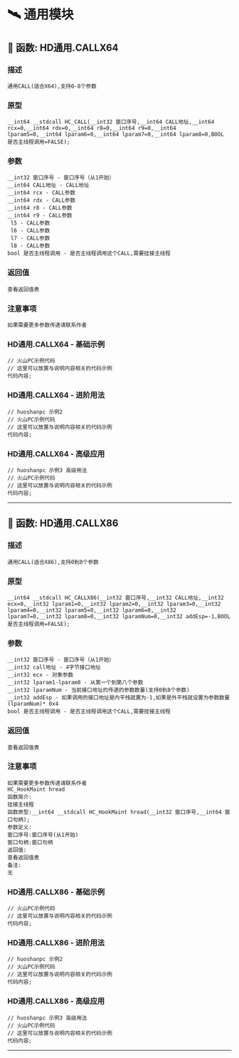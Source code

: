 # 🛰️ 通用模块
## 📌 函数: HD通用.CALLX64
### 描述
```
通用CALL(适合X64),支持0-8个参数
```
### 原型
```
__int64 __stdcall HC_CALL(__int32 窗口序号,__int64 CALL地址,__int64 rcx=0,__int64 rdx=0,__int64 r8=0,__int64 r9=0,__int64 lparam5=0,__int64 lparam6=0,__int64 lparam7=0,__int64 lparam8=0,BOOL 是否主线程调用=FALSE);
```
### 参数
```
__int32 窗口序号 - 窗口序号（从1开始）
__int64 CALL地址 - CALL地址
__int64 rcx - CALL参数
__int64 rdx - CALL参数
__int64 r8 - CALL参数
__int64 r9 - CALL参数
 l5 - CALL参数
 l6 - CALL参数
 l7 - CALL参数
 l8 - CALL参数
bool 是否主线程调用 - 是否主线程调用这个CALL,需要挂接主线程
```
### 返回值
```
查看返回值表
```
### 注意事项
```
如果需要更多参数传递请联系作者
```
### HD通用.CALLX64 - 基础示例
```
// 火山PC示例代码
// 这里可以放置与说明内容相关的代码示例
代码内容;
```
### HD通用.CALLX64 - 进阶用法
```
// huoshanpc 示例2
// 火山PC示例代码
// 这里可以放置与说明内容相关的代码示例
代码内容;
```
### HD通用.CALLX64 - 高级应用
```
// huoshanpc 示例3 高级用法
// 火山PC示例代码
// 这里可以放置与说明内容相关的代码示例
代码内容;
```

---
## 📌 函数: HD通用.CALLX86
### 描述
```
通用CALL(适合X86),支持0到8个参数
```
### 原型
```
__int64 __stdcall HC_CALLX86(__int32 窗口序号,__int32 CALL地址,__int32 ecx=0,__int32 lparam1=0,__int32 lparam2=0,__int32 lparam3=0,__int32 lparam4=0,__int32 lparam5=0,__int32 lparam6=0,__int32 lparam7=0,__int32 lparam8=0,__int32 lparamNum=0,__int32 addEsp=-1,BOOL 是否主线程调用=FALSE);
```
### 参数
```
__int32 窗口序号 - 窗口序号（从1开始）
__int32 call地址 - 4字节接口地址
__int32 ecx - 对象参数
__int32 lparam1-lparam8 - 从第一个到第八个参数
__int32 lparamNum - 当前接口地址的传递的参数数量(支持0到8个参数)
__int32 addEsp - 如果调用的接口地址是内平栈就置为-1,如果是外平栈就设置为参数数量(lparamNum)* 0x4
bool 是否主线程调用 - 是否主线程调用这个CALL,需要挂接主线程
```
### 返回值
```
查看返回值表
```
### 注意事项
```
如果需要更多参数传递请联系作者
HC_HookMaint hread
函数简介:
挂接主线程
函数原型:__int64 __stdcall HC_HookMaint hread(__int32 窗口序号,__int64 窗口句柄);
参数定义:
窗口序号:窗口序号(从1开始)
窗口句柄:窗口句柄
返回值:
查看返回值表
备注:
无
```
### HD通用.CALLX86 - 基础示例
```
// 火山PC示例代码
// 这里可以放置与说明内容相关的代码示例
代码内容;
```
### HD通用.CALLX86 - 进阶用法
```
// huoshanpc 示例2
// 火山PC示例代码
// 这里可以放置与说明内容相关的代码示例
代码内容;
```
### HD通用.CALLX86 - 高级应用
```
// huoshanpc 示例3 高级用法
// 火山PC示例代码
// 这里可以放置与说明内容相关的代码示例
代码内容;
```

---
